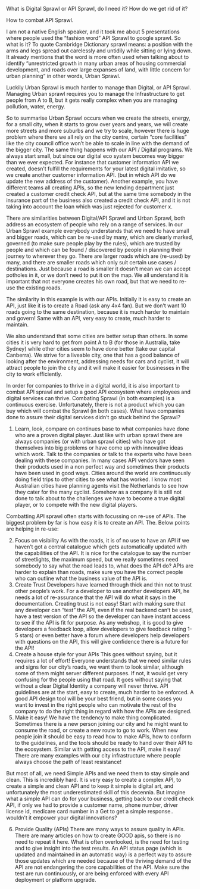 What is Digital Sprawl or API Sprawl, do I need it? How do we get rid of it?

How to combat API Sprawl.

I am not a native English speaker, and it took me about 5 presentations where people used the “fashion word” API Sprawl to google sprawl. So what is it? To quote Cambridge Dictionary sprawl means: a position with the arms and legs spread out carelessly and untidily while sitting or lying down. It already mentions that the word is more often used when talking about to identify “unrestricted growth in many urban areas of housing commercial development, and roads over large expanses of land, with little concern for urban planning” in other words, Urban Sprawl.

Luckily Urban Sprawl is much harder to manage than Digital, or API Sprawl. Managing Urban sprawl requires you to manage the Infrastructure to get people from A to B, but it gets really complex when you are managing pollution, water, energy.

So to summarise Urban Sprawl occurs when we create the streets, energy, for a small city, when it starts to grow over years and years, we will create more streets and more suburbs and we try to scale, however there is huge problem where there we all rely on the city centre, certain “core facilities” like the city council office won’t be able to scale in line with the demand of the bigger city.
The same thing happens with our API / Digital programs. We always start small, but since our digital eco system becomes way bigger than we ever expected. For instance that customer information API we created, doesn’t fulfill the requirements for your latest digital imitative, so we create another customer information API. (but in which API do we update the new address of the customer). Another example, you have different teams all creating APIs, so the new lending department just created a customer credit check API, but at the same time somebody in the insurance part of the business also created a credit check API, and it is not taking into account the loan which was just rejected for customer x.  


There are similarities between Digital/API Sprawl and Urban Sprawl, both address an ecosystem of people who rely on a range of services. In our Urban Sprawl example everybody understands that we need to have small and bigger roads, which can be re-used by many, which are clearly marked, governed (to make sure people play by the rules), which are trusted by people and which can be found / discovered by people in planning their journey to wherever they go. There are larger roads which are (re-used) by many, and there are smaller roads which only suit certain use cases / destinations. Just because a road is smaller it doesn’t mean we can accept potholes in it, or we don’t need to put it on the map. We all understand it is important that not everyone creates his own road, but that we need to re-use the existing roads.

The similarity in this example is with our APIs. Initially it is easy to create an API, just like it is to create a Road (ask any 4x4 fan). But we don’t want 10 roads going to the same destination, because it is much harder to maintain and govern! Same with an API, very easy to create, much harder to maintain.

We also understand that some cities are better setup than others. In some cities it is very hard to get from point A to B (for those in Australia, take Sydney) while other cities seem to have done better (take our capital Canberra). We strive for a liveable city, one that has a good balance of looking after the environment, addressing needs for cars and cyclist, it will attract people to join the city and it will make it easier for businesses in the city to work efficiently.

In order for companies to thrive in a digital world, it is also important to combat API sprawl and setup a good API ecosystem where employees and digital services can thrive. Combating Sprawl (in both examples) is a continuous exercise. Unfortunately, there is not a product which you can buy which will combat the Sprawl (in both cases). What have companies done to assure their digital services didn’t go stuck behind the Sprawl?

1.	Learn, look, compare on continues base to what companies have done who are a proven digital player. Just like with urban sprawl there are always companies (or with urban sprawl cities) who have got themselves into big problems or have come up with innovative ideas which work. Talk to the companies or talk to the experts who have been dealing with these companies. In many cases API vendors have seen their products used in a non perfect way and sometimes their products have been used in good ways. Cities around the world are continuously doing field trips to other cities to see what has worked. I know most Australian cities have planning agents visit the Netherlands to see how they cater for the many cyclist. Somehow as a company it is still not done to talk about to the challenges we have to become a true digital player, or to compete with the new digital players.

Combatting API sprawl often starts with focussing on re-use of APIs. The biggest problem by far is how easy it is to create an API. The. Below points are helping in re-use:

2.	Focus on visibility
As with the roads, it is of no use to have an API if we haven’t got a central catalogue which gets automatically updated with the capabilities of the API. It is nice for the catalogue to say the number of streetlights, the maximum speed, but we really sometimes need somebody to say what the road leads to, what does the API do? APIs are harder to explain than roads, make sure you have the correct people who can outline what the business value of the API is.
3.	Create Trust
Developers have learned through thick and thin not to trust other people’s work. For a developer to use another developers API, he needs a lot of re-assurance that the API will do what it says in the documentation. Creating trust is not easy! Start with making sure that any developer can “test” the API, even if the real backend can’t be used, have a test version of the API so the developer can have instant access to see if the API is fit for purpose. As any webshop, it is good to give developers a feedback loop, allow developers to give feedback rating 1-5 stars) or even better have a forum where developers help developers with questions on the API, this will give confidence there is a future for the API!  
4.	Create a house style for your APIs
This goes without saying, but it requires a lot of effort! Everyone understands that we need similar rules and signs for our city’s roads, we want them to look similar, although some of them might server different purposes. If not, it would get very confusing for the people using that road. It goes without saying that without a clear Digital Identity a company will never thrive. API guidelines are at the start, easy to create, much harder to be enforced. A good API design tool will be your best friend, but in some cases you want to invest in the right people who can motivate the rest of the company to do the right thing in regard with how the APIs are designed.
5.	Make it easy!
We have the tendency to make thing complicated. Sometimes there is a new person joining our city and he might want to consume the road, or create a new route to go to work. When new people join it should be easy to read how to make APIs, how to conform to the guidelines, and the tools should be ready to hand over their API to the ecosystem. Similar with getting access to the API, make it easy! There are many examples with our city infrastructure where people always choose the path of least resistance!

But most of all, we need Simple APIs and we need them to stay simple and clean. This is incredibly hard. It is very easy to create a complex API, to create a simple and clean API and to keep it simple is digital art, and unfortunately the most underestimated skill of this decennia. But imagine what a simple API can do for your business, getting back to our credit check API, if only we had to provide a customer name, phone number, driver license id, medicare card number in a Get to get a simple response.. wouldn’t it empower your digital innovations?

6.	Provide Quality (APIs)
There are many ways to assure quality in APIs. There are many articles on how to create GOOD apis, so there is no need to repeat it here. What is often overlooked, is the need for testing and to give insight into the test results. An API status page (which is updated and maintained in an automatic way) is a perfect way to assure those updates which are needed because of the thriving demand of the API are not endangering the core capabilities of the API. Make sure the test are run continuously, or are being enforced with every API deployment or platform upgrade.
